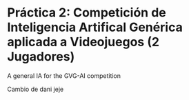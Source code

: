# Práctica 2: Competición de Inteligencia Artifical Genérica aplicada a Videojuegos (2 Jugadores)

A general IA for the GVG-AI competition

Cambio de dani jeje
